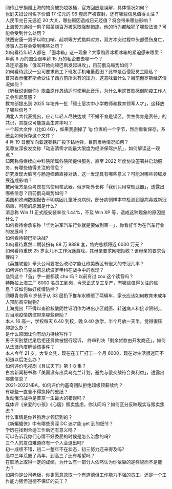 网传辽宁捐赠上海的物资被扔垃圾桶，官方回应是误解，具体情况如何？  
张庭夫妇公司名下价值 17 亿元的 96 套房产被查封，还有哪些信息值得关注？  
人民币兑日元逼近 20 大关，哪些原因造成日元贬值？将会带来哪些影响？  
上海警方通报一男子囤菜赚百万被采取强制措施，他的行为都触犯了哪些法律？可能会受到什么处罚？  
陕西安康一男子以吹口哨、起哄等方式挑衅对方，双方冲突过程中头部受伤身亡，涉事人员将会受到哪些处罚？  
如何看待年轻人都在 「囤冰箱」这一现象？大家购置冰柜冰箱的紧迫感来哪里？  
年薪 8 万的国企跟年薪 15 万的私企要去哪一个？  
泽连斯基称「俄军开始向顿巴斯发起进攻」，目前俄乌局势如何？  
如何看待武汉一公司要求员工下班发手机电量截图？此举是否侵犯员工隐私？  
普京表示俄罗斯承受住了西方前所未有的压力，这意味着什么？目前俄罗斯经济情况如何？  
《听我说谢谢你》歌曲原作恳请适时使用此音乐，为什么用这首歌感谢防疫工作人员会引起反感？  
教育部提出到 2025 年培养一批「硕士层次中小学教师和教育领军人才」，这释放了哪些信号？  
湖北人大代表提出，应让年轻人尽快达成「不婚不育是误区，优生优育是责任」的共识，其提议可能提高生育率吗？  
一个超大文件（比如 4G），如果我删掉了 1g 位置的一个字节，然后重新保存，系统会如何保存这个文件？  
4 月 19 日俄军向亚速钢铁厂投下钻地弹，目前当地情况如何？  
吴尊友深夜发文称「动态清零才能最大限度为经济保驾护航」，如何解读这一观点？  
知网称将继续向中科院所属各院所提供服务，直至 2022 年度协议签署并启动服务，有哪些值得关注的信息？  
研究发现大脑可与肠道细菌直接对话，这一发现具有哪些意义？可能对哪些领域发展造成影响？  
被问俄方是否考虑在乌使用核武器，俄罗斯外长称「我们只用常规武器」，透露出哪些信息？目前俄乌局势如何？  
美国和欧洲数国报告不明病因儿童肝炎病例，部分病例样本中检测到腺病毒或新冠病毒，可能的原因是什么?  
消息称 Win 11 正式版安装率仅 1.44%，不及 Win XP 等，造成这种现象的原因是什么？  
如何看待余承东称「华为进军汽车行业就是要做到第一」，你看好华为在汽车行业的发展吗？  
如何看待顿巴斯决战?  
如何看待嘉然二期装扮有 88 万 8888 套，售完总额将近 6000 万元？  
如何看待重庆 25 岁女儿不工作沉迷游戏，其母亲要求网吧拒收？该母亲的要求合理吗？  
《英雄联盟》拳头公司要怎么改动才能让欧美赛区有很大的夺冠几率？  
如何评价乌克兰前总统波罗申科在战争中的表现？  
刍狗这个「刍」字一直都读 chu 吗？以前有过 zou 这个读音吗？  
特斯拉上海工厂 8000 名员工到岗，今天正式复工复产，有哪些值得关注的信息？该如何做好疫情防控？  
网曝青岛俩 6 岁孩子从 33 层扔下推车水桶砸了两辆车，家长应该如何教育未成年人预防高空抛物?  
上海提出「不得以查验核酸阴性证明作为进出小区就医、转送病人和接诊限制」，对当地疫情防控带来哪些帮助？  
本人 16 高一，学校每天 6.40 到校，晚 9.40 放学，半个月放一天半，觉得很压抑怎么办？  
是什么原因让你有动力持续写作？  
男子买别墅烂尾后拒还贷款被银行起诉， 终审判决「剩余贷款由开发商还」，如何从法律角度解读该事件？  
本人今年 21 岁，大专文凭，现在在工厂打工一个月 6000，现在对生活很迷茫不知道以后怎么办？  
如何评价电视剧《且试天下》第 1-8 集？  
白宫新闻秘书称「美国没有出兵乌克兰计划，避免与俄交战符合美利益」，透露出哪些信息？  
2021-2022NBA，如何评价约基奇团队拒绝超级顶薪续约？  
有哪些一直舍不得换掉的壁纸？  
发动俄乌战争是普京一生最大的错误吗？  
媒体评《亲爱的小孩》《心居》贩卖焦虑，你认同吗？如何区分反映现实与贩卖焦虑？  
什么事情是你养狗后才领悟到的？  
《新蝙蝠侠》中有哪些资深 DC 迷才能 get 到的细节？  
学历在找到合适工作后还有意义吗？  
可以告诉我你们心情不好委屈的时候是怎么治愈的吗?  
三个人的友谊难道终有一个人会退出吗?  
初一成绩不错，初二一整年不在状态，初三努力还来得及吗?  
高中三年荒废了两年，到高三了还有希望吗？  
在职场上取得一定的成绩，为什么有一部分人依然认为你依靠的是样貌而不是能力？  
如果你是公司老板，你更愿意录取一个有道德但工作能力不强的员工，还是一个工作能力强但道德不保证的员工？  
